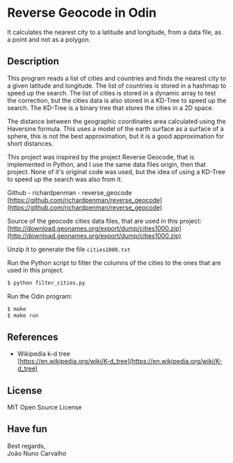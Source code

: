 # Reverse Geocode in Odin
It calculates the nearest city to a latitude and longitude, from a data file, as a point and not as a polygon.

## Description
This program reads a list of cities and countries and finds the nearest city to a given latitude and longitude. The list of countries is stored in a hashmap to speed up the search. The list of cities is stored in a dynamic array to test the correction, but the cities data is also stored in a KD-Tree to speed up the search. The KD-Tree is a binary tree that stores the cities in a 2D space. <br>

The distance between the geographic coordinates area calculated using the Haversine formula. This uses a model of the earth surface as a surface of a sphere, this is not the best approximation, but it is a good approximation for short distances. <br>

This project was inspired by the project Reverse Geocode, that is implemented in Python, and I use the same data files origin, then that project. None of it's original code was used, but the idea of using a KD-Tree to speed up the search was also from it. <br>

Github - richardpenman - reverse_geocode <br>
[https://github.com/richardpenman/reverse_geocode](https://github.com/richardpenman/reverse_geocode)             

Source of the geocode cities data files, that are used in this project: <br>
[http://download.geonames.org/export/dump/cities1000.zip](http://download.geonames.org/export/dump/cities1000.zip)

Unzip it to generate the file ```cities1000.txt``` <br>

Run the Python script to filter the columns of the  cities to the ones that are used in this project. <br>

``` bash
$ python filter_cities.py
```

Run the Odin program: <br>

``` bash
$ make
$ make run
```

## References
- Wikipedia k-d tree <br>
  [https://en.wikipedia.org/wiki/K-d_tree](https://en.wikipedia.org/wiki/K-d_tree)

## License
MIT Open Source License

## Have fun
Best regards, <br>
João Nuno Carvalho


